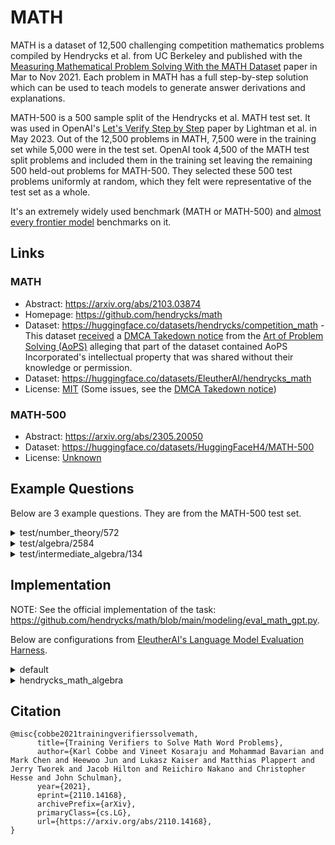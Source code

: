 # MATH

MATH is a dataset of 12,500 challenging competition mathematics problems compiled by Hendrycks et al. from UC Berkeley and published with the [Measuring Mathematical Problem Solving With the MATH Dataset](https://arxiv.org/abs/2103.03874) paper in Mar to Nov 2021. Each problem in MATH has a full step-by-step solution which can be used to teach models to generate answer derivations and explanations. 

MATH-500 is a 500 sample split of the Hendrycks et al. MATH test set. It was used in OpenAI's [Let's Verify Step by Step](https://arxiv.org/abs/2305.20050) paper by Lightman et al. in May 2023. Out of the 12,500 problems in MATH, 7,500 were in the training set while 5,000 were in the test set. OpenAI took 4,500 of the MATH test split problems and included them in the training set leaving the remaining 500 held-out problems for MATH-500. They selected these 500 test problems uniformly at random, which they felt were representative of the test set as a whole.

It's an extremely widely used benchmark (MATH or MATH-500) and [almost every frontier model](../README.md) benchmarks on it.

## Links

### MATH

* Abstract: https://arxiv.org/abs/2103.03874
* Homepage: https://github.com/hendrycks/math
* Dataset: https://huggingface.co/datasets/hendrycks/competition_math - This dataset [received](https://huggingface.co/datasets/hendrycks/competition_math/discussions/5) a [DMCA Takedown notice](https://huggingface.co/datasets/huggingface-legal/takedown-notices/blob/main/2025/2025-01-02-AoPS.md) from the [Art of Problem Solving (AoPS)](https://artofproblemsolving.com/) alleging that part of the dataset contained AoPS Incorporated's intellectual property that was shared without their knowledge or permission.
* Dataset: https://huggingface.co/datasets/EleutherAI/hendrycks_math
* License: [MIT](https://huggingface.co/datasets/hendrycks/competition_math) (Some issues, see the [DMCA Takedown notice](https://huggingface.co/datasets/huggingface-legal/takedown-notices/blob/main/2025/2025-01-02-AoPS.md))

### MATH-500

* Abstract: https://arxiv.org/abs/2305.20050
* Dataset: https://huggingface.co/datasets/HuggingFaceH4/MATH-500
* License: [Unknown](https://huggingface.co/datasets/HuggingFaceH4/MATH-500/discussions/2)

## Example Questions

Below are 3 example questions. They are from the MATH-500 test set.

<details>
<summary>test/number_theory/572</summary>

Problem: How many positive whole-number divisors does 196 have?

Solution: First prime factorize $196=2^2\cdot7^2$. The prime factorization of any divisor of 196 cannot include any primes other than 2 and 7. We are free to choose either 0, 1, or 2 as the exponent of 2 in the prime factorization of a divisor of 196. Similarly, we may choose 0, 1, or 2 as the exponent of 7. In total, there are $3\times 3=9$ possibilities for the prime factorization of a divisor of 196. Distinct prime factorizations correspond to distinct integers, so there are $\boxed{9}$ divisors of 196.

Answer: 9

Level: 3
</details>

<details>
<summary>test/algebra/2584</summary>

Problem: If $f(x) = \frac{3x-2}{x-2}$, what is the value of $f(-2) +f(-1)+f(0)$? Express your answer as a common fraction.

Solution: $f(-2)+f(-1)+f(0)=\frac{3(-2)-2}{-2-2}+\frac{3(-1)-2}{-1-2}+\frac{3(0)-2}{0-2}=\frac{-8}{-4}+\frac{-5}{-3}+\frac{-2}{-2}=2+\frac{5}{3}+1=\boxed{\frac{14}{3}}$

Answer: $\frac{14}{3}$

Level: 3
</details>

<details>
<summary>test/intermediate_algebra/134</summary>

Problem: Compute: $1-2+3-4+5- \dots +99-100$.

Solution: $(1-2)+(3-4)+ \dots +(97-98)+(99-100) = 50(-1) = \boxed{-50}.$

Answer: -50

Level: 1
</details>

## Implementation

NOTE: See the official implementation of the task: https://github.com/hendrycks/math/blob/main/modeling/eval_math_gpt.py.

Below are configurations from [EleutherAI's Language Model Evaluation Harness](https://github.com/EleutherAI/lm-evaluation-harness).


<details>
<summary>default</summary>

```yaml
dataset_path: EleutherAI/hendrycks_math
process_docs: !function utils.process_docs
output_type: generate_until
training_split: train
test_split: test
doc_to_text:  !function utils.doc_to_text
process_results: !function utils.process_results
doc_to_target: "{{answer if few_shot is undefined else solution}}"
generation_kwargs:
  until:
    - "Problem:"
  do_sample: false
  temperature: 0
  max_gen_toks: 1024
metric_list:
  - metric: exact_match
    aggregation: mean
    higher_is_better: true
num_fewshot: 4
metadata:
  version: 2.0
dataset_kwargs:
  trust_remote_code: true
fewshot_config:
  sampler: first_n
  samples: !function utils.list_fewshot_samples
```

Adapted From: https://github.com/EleutherAI/lm-evaluation-harness/blob/main/lm_eval/tasks/leaderboard/math/_template_yaml
</details>

<details>
<summary>hendrycks_math_algebra</summary>

```yaml
tag:
  - math_word_problems
task: hendrycks_math_algebra
dataset_path: EleutherAI/hendrycks_math
process_docs: !function utils.process_docs
dataset_name: algebra
output_type: generate_until
training_split: train
test_split: test
doc_to_text:  "Problem: {{problem}}\nAnswer:"
process_results: !function utils.process_results
doc_to_target: "{{answer}}"
generation_kwargs:
  until:
    - "Problem:"
  do_sample: false
  temperature: 0
metric_list:
  - metric: exact_match
    aggregation: mean
    higher_is_better: true
metadata:
  version: 1.0
dataset_kwargs:
  trust_remote_code: true
```

Source: https://github.com/EleutherAI/lm-evaluation-harness/blob/main/lm_eval/tasks/hendrycks_math/hendrycks_math_algebra.yaml
</details>

## Citation

```
@misc{cobbe2021trainingverifierssolvemath,
      title={Training Verifiers to Solve Math Word Problems}, 
      author={Karl Cobbe and Vineet Kosaraju and Mohammad Bavarian and Mark Chen and Heewoo Jun and Lukasz Kaiser and Matthias Plappert and Jerry Tworek and Jacob Hilton and Reiichiro Nakano and Christopher Hesse and John Schulman},
      year={2021},
      eprint={2110.14168},
      archivePrefix={arXiv},
      primaryClass={cs.LG},
      url={https://arxiv.org/abs/2110.14168}, 
}
```